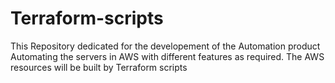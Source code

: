 # Terraform-scripts

This Repository dedicated for the developement of the Automation product
Automating the servers in AWS with different features as required.
The AWS resources will be built by Terraform scripts
